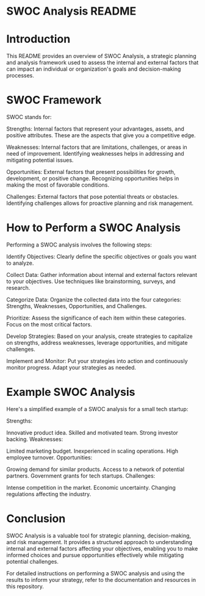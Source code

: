 # SWOC Analysis README
# Introduction
This README provides an overview of SWOC Analysis, a strategic planning and analysis framework used to assess the internal and external factors that can impact an individual or organization's goals and decision-making processes.

# SWOC Framework
SWOC stands for:

Strengths: Internal factors that represent your advantages, assets, and positive attributes. These are the aspects that give you a competitive edge.

Weaknesses: Internal factors that are limitations, challenges, or areas in need of improvement. Identifying weaknesses helps in addressing and mitigating potential issues.

Opportunities: External factors that present possibilities for growth, development, or positive change. Recognizing opportunities helps in making the most of favorable conditions.

Challenges: External factors that pose potential threats or obstacles. Identifying challenges allows for proactive planning and risk management.

# How to Perform a SWOC Analysis
Performing a SWOC analysis involves the following steps:

Identify Objectives: Clearly define the specific objectives or goals you want to analyze.

Collect Data: Gather information about internal and external factors relevant to your objectives. Use techniques like brainstorming, surveys, and research.

Categorize Data: Organize the collected data into the four categories: Strengths, Weaknesses, Opportunities, and Challenges.

Prioritize: Assess the significance of each item within these categories. Focus on the most critical factors.

Develop Strategies: Based on your analysis, create strategies to capitalize on strengths, address weaknesses, leverage opportunities, and mitigate challenges.

Implement and Monitor: Put your strategies into action and continuously monitor progress. Adapt your strategies as needed.

# Example SWOC Analysis
Here's a simplified example of a SWOC analysis for a small tech startup:

Strengths:

Innovative product idea.
Skilled and motivated team.
Strong investor backing.
Weaknesses:

Limited marketing budget.
Inexperienced in scaling operations.
High employee turnover.
Opportunities:

Growing demand for similar products.
Access to a network of potential partners.
Government grants for tech startups.
Challenges:

Intense competition in the market.
Economic uncertainty.
Changing regulations affecting the industry.
# Conclusion
SWOC Analysis is a valuable tool for strategic planning, decision-making, and risk management. It provides a structured approach to understanding internal and external factors affecting your objectives, enabling you to make informed choices and pursue opportunities effectively while mitigating potential challenges.

For detailed instructions on performing a SWOC analysis and using the results to inform your strategy, refer to the documentation and resources in this repository.


